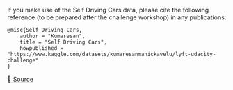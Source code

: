 If you make use of the Self Driving Cars data, please cite the following reference (to be prepared after the challenge workshop) in any publications:

```
@misc{Self Driving Cars,
	author = "Kumaresan",
	title = "Self Driving Cars",
	howpublished = "https://www.kaggle.com/datasets/kumaresanmanickavelu/lyft-udacity-challenge"
}
```

[🔗 Source](https://www.kaggle.com/datasets/kumaresanmanickavelu/lyft-udacity-challenge)
